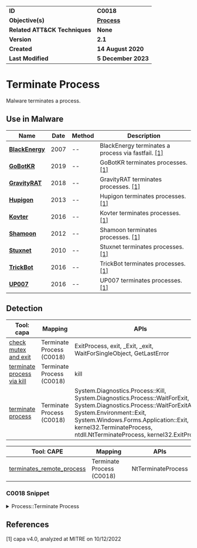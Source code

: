 <table>
<tr>
<td><b>ID</b></td>
<td><b>C0018</b></td>
</tr>
<tr>
<td><b>Objective(s)</b></td>
<td><b><a href="../process">Process</a></b></td>
</tr>
<tr>
<td><b>Related ATT&CK Techniques</b></td>
<td><b>None</b></td>
</tr>
<tr>
<td><b>Version</b></td>
<td><b>2.1</b></td>
</tr>
<tr>
<td><b>Created</b></td>
<td><b>14 August 2020</b></td>
</tr>
<tr>
<td><b>Last Modified</b></td>
<td><b>5 December 2023</b></td>
</tr>
</table>


# Terminate Process

Malware terminates a process.

## Use in Malware

|Name|Date|Method|Description|
|---|---|---|---|
|[**BlackEnergy**](../../xample-malware/blackenergy.md)|2007|--|BlackEnergy terminates a process via fastfail. [[1]](#1)|
|[**GoBotKR**](../../xample-malware/gobotkr.md)|2019|--|GoBotKR terminates processes. [[1]](#1)|
|[**GravityRAT**](../../xample-malware/gravity-rat.md)|2018|--|GravityRAT terminates processes. [[1]](#1)|
|[**Hupigon**](../../xample-malware/hupigon.md)|2013|--|Hupigon terminates processes. [[1]](#1)|
|[**Kovter**](../../xample-malware/kovter.md)|2016|--|Kovter terminates processes. [[1]](#1)|
|[**Shamoon**](../../xample-malware/shamoon.md)|2012|--|Shamoon terminates processes. [[1]](#1)|
|[**Stuxnet**](../../xample-malware/stuxnet.md)|2010|--|Stuxnet terminates processes. [[1]](#1)|
|[**TrickBot**](../../xample-malware/trickbot.md)|2016|--|TrickBot terminates processes. [[1]](#1)|
|[**UP007**](../../xample-malware/up007.md)|2016|--|UP007 terminates processes. [[1]](#1)|

## Detection

|Tool: capa|Mapping|APIs|
|---|---|---|
|[check mutex and exit](https://github.com/mandiant/capa-rules/blob/master/host-interaction/mutex/check-mutex-and-exit.yml)|Terminate Process (C0018)|ExitProcess, exit, _Exit, _exit, WaitForSingleObject, GetLastError|
|[terminate process via kill](https://github.com/mandiant/capa-rules/blob/master/host-interaction/process/terminate/terminate-process-via-kill.yml)|Terminate Process (C0018)|kill|
|[terminate process](https://github.com/mandiant/capa-rules/blob/master/host-interaction/process/terminate/terminate-process.yml)|Terminate Process (C0018)|System.Diagnostics.Process::Kill, System.Diagnostics.Process::WaitForExit, System.Diagnostics.Process::WaitForExitAsync, System.Environment::Exit, System.Windows.Forms.Application::Exit, kernel32.TerminateProcess, ntdll.NtTerminateProcess, kernel32.ExitProcess|

|Tool: CAPE|Mapping|APIs|
|---|---|---|
|[terminates_remote_process](https://github.com/CAPESandbox/community/tree/master/modules/signatures/terminates_remote_process.py)|Terminate Process (C0018)|NtTerminateProcess|

### C0018 Snippet
<details>
<summary> Process::Terminate Process </summary>
SHA256: 27253651170386863b148afb2a0fdda7780ae65cbc31405acbd99fa06b44b79f
Location: 0x1400083c7
<pre>
mov     ecx, eax        ; use the value stored in eax as the exit status for the exited process
call    qword ptr [->MSVCRT.DLL::exit]  ; call the Windows API function to terminate the process
</pre>
</details>

## References

<a name="1">[1]</a> capa v4.0, analyzed at MITRE on 10/12/2022

